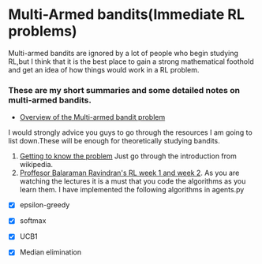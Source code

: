 # Multi-Armed bandits(Immediate RL problems)
Multi-armed bandits are ignored by a lot of people who begin studying RL,but I think that it is the best place to gain a strong mathematical foothold and get an idea of how things would work in a RL problem.

### These are my short summaries and some detailed notes on multi-armed bandits.
* [Overview of the Multi-armed bandit problem](https://hackmd.io/CZQq2azUTMCjt2FF_TQNfQ?view)

I would strongly advice you guys to go through the resources I am going to list down.These will be enough for theoretically studying bandits.
1. [Getting to know the problem](https://en.wikipedia.org/wiki/Multi-armed_bandit)
Just go through the introduction from wikipedia.
2. [Proffesor Balaraman Ravindran's RL week 1 and week 2](https://nptel.ac.in/courses/106106143/).
As you are watching the lectures it is a must that you code the algorithms as you learn them.
I have implemented the following algorithms in agents.py
- [X] epsilon-greedy
- [x] softmax
- [x] UCB1
- [x] Median elimination

